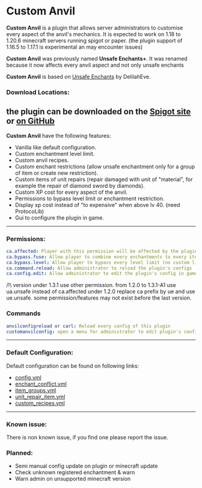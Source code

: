 # Custom Anvil

**Custom Anvil** is a plugin that allows server administrators to customise every aspect of the anvil's mechanics. 
It is expected to work on 1.18 to 1.20.6 minecraft servers running spigot or paper.
(the plugin support of 1.16.5 to 1.17.1 is experimental an may encounter issues)

**Custom Anvil** was previously named **Unsafe Enchants+**.
It was renamed because it now affects every anvil aspect and not only unsafe enchants

**Custom Anvil** is based on [Unsafe Enchants](https://github.com/DelilahEve/UnsafeEnchants) by  DelilahEve.

### Download Locations:

the plugin can be downloaded on the
[Spigot site](https://www.spigotmc.org/resources/custom-anvil.114884)
or [on GitHub](https://github.com/alexcrea/CustomAnvil/releases/latest)
---
**Custom Anvil** have the following features:
- Vanilla like default configuration.
- Custom enchantment level limit.
- Custom anvil recipes.
- Custom enchant restrictions (allow unsafe enchantment only for a group of item or create new restriction).
- Custom items of unit repairs (repair damaged with unit of "material", for example the repair of diamond sword by diamonds).
- Custom XP cost for every aspect of the anvil.
- Permissions to bypass level limit or enchantment restriction.
- Display xp cost instead of "to expensive" when above lv 40. (need ProtocoLib)
- Gui to configure the plugin in game.
---
### Permissions:
```yml
ca.affected: Player with this permission will be affected by the plugin
ca.bypass.fuse: Allow player to combine every enchantments to every item (no custom limit)
ca.bypass.level: Allow player to bypass every level limit (no custom limit)
ca.command.reload: Allow administrator to reload the plugin's configs
ca.config.edit: Allow administrator to edit the plugin's config in game
```
/!\ version under 1.3.1 use other permission. from 1.2.0 to 1.3.1-A1 use ua.unsafe instead of ca.affected
under 1.2.0 replace ca prefix by ue and use ue.unsafe. some permission/features may not exist before the last version.

### Commands
```yml
anvilconfigreload or carl: Reload every config of this plugin
customanvilconfig: open a menu for administrator to edit plugin's config in game
```
---
### Default Configuration:

Default configuration can be found on following links:
- [config.yml](https://github.com/alexcrea/CustomAnvil/blob/master/src/main/resources/config.yml)
- [enchant_conflict.yml](https://github.com/alexcrea/CustomAnvil/blob/master/src/main/resources/enchant_conflict.yml)
- [item_groups.yml](https://github.com/alexcrea/CustomAnvil/blob/master/src/main/resources/item_groups.yml)
- [unit_repair_item.yml](https://github.com/alexcrea/CustomAnvil/blob/master/src/main/resources/unit_repair_item.yml)
- [custom_recipes.yml](https://github.com/alexcrea/CustomAnvil/blob/master/src/main/resources/custom_recipes.yml)
---
### Known issue:
There is non known issue, if you find one please report the issue.

### Planned:
- Semi manual config update on plugin or minecraft update
- Check unknown registered enchantment & warn
- Warn admin on unsupported minecraft version 


